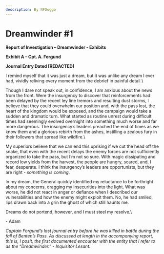 ```yaml
---
description: By NFDoggo
---
```


# Dreamwinder #1

**Report of Investigation – Dreamwinder - Exhibits**&#x20;

**Exhibit A – Cpt. A. Forgund**&#x20;

**Journal Entry Dated \[REDACTED]**&#x20;

I remind myself that it was just a dream, but it was unlike any dream I ever had, vividly reliving every moment from the debrief in painful detail.\


Though I dare not speak out, in confidence, I am anxious about the news from the front. Were the insurgency to discover that reinforcements had been delayed by the recent ley line tremors and resulting dust storms, I believe that they could overwhelm our position and, with the pass lost, the heart of the kingdom would be exposed, and the campaign would take a sudden and dramatic turn. What started as routine unrest during difficult times had seemingly evolved overnight into something much worse and far more dangerous. The insurgency’s leaders preached the end of times as we know them and a glorious rebirth from the ashes, instilling a zealous fury in their followers that spread like wildfire.\


My superiors believe that we can end this uprising if we cut the head off the snake, that even with the recent delays the enemy forces are not sufficiently organized to take the pass, but I’m not so sure. With magic dissipating and record low yields from the harvest, the people are hungry, scared, and, I fear, desperate. I think the insurgency’s leaders are opportunists, but they are right - _something is coming_.&#x20;

In my dream, the General quickly identified my reluctance to be forthright about my concerns, dragging my insecurities into the light. What was worse, he did not react in anger or defiance when I described our vulnerabilities and how the enemy might exploit them. No, he had smiled, lips drawn back into a grin the ghost of which still haunts me.&#x20;

Dreams do not portend, however, and I must steel my resolve.\


\- Adam&#x20;

_Captain Forgund’s last journal entry before he was killed in battle during the fall of Benten’s Pass. As discussed at length in the accompanying report, this is, I posit, the first documented encounter with the entity that I refer to as the “Dreamwinder.” - Inquisitor Lesant._
